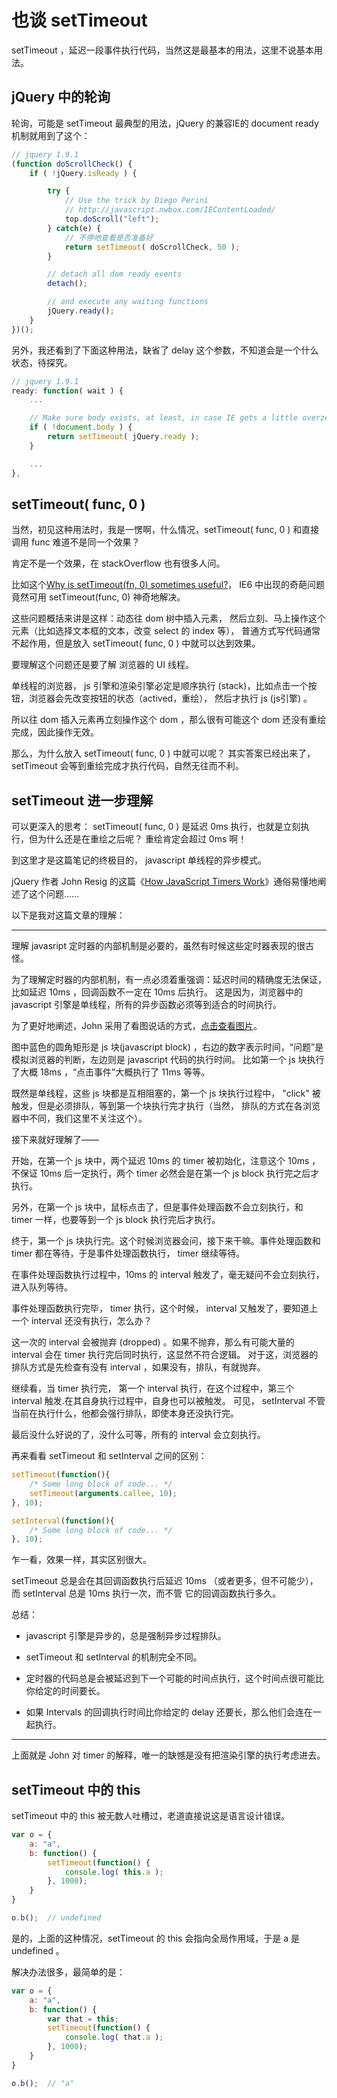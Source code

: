 <!--meta
title: 也谈 setTimeout
date: 2014-06-28
tags: js
-->

# 也谈 setTimeout

setTimeout ，延迟一段事件执行代码，当然这是最基本的用法，这里不说基本用法。

## jQuery 中的轮询

轮询，可能是 setTimeout 最典型的用法，jQuery 的兼容IE的 document ready 机制就用到了这个：

```js
// jquery 1.9.1
(function doScrollCheck() {
    if ( !jQuery.isReady ) {

        try {
            // Use the trick by Diego Perini
            // http://javascript.nwbox.com/IEContentLoaded/
            top.doScroll("left");
        } catch(e) {
            // 不停地查看是否准备好
            return setTimeout( doScrollCheck, 50 );
        }

        // detach all dom ready events
        detach();

        // and execute any waiting functions
        jQuery.ready();
    }
})();
```

另外，我还看到了下面这种用法，缺省了 delay 这个参数，不知道会是一个什么状态，待探究。

```js
// jquery 1.9.1
ready: function( wait ) {
    ...

    // Make sure body exists, at least, in case IE gets a little overzealous (ticket #5443).
    if ( !document.body ) {
        return setTimeout( jQuery.ready );
    }

    ...
},
```
<!-- more -->
## setTimeout( func, 0 )

当然，初见这种用法时，我是一愣啊，什么情况，setTimeout( func, 0 ) 和直接调用 func 难道不是同一个效果？

肯定不是一个效果，在 stackOverflow 也有很多人问。

比如这个[Why is setTimeout(fn, 0) sometimes useful?](http://stackoverflow.com/questions/779379/why-is-settimeoutfn-0-sometimes-useful)，
IE6 中出现的奇葩问题竟然可用 setTimeout(func, 0) 神奇地解决。

这些问题概括来讲是这样：动态往 dom 树中插入元素，
然后立刻、马上操作这个元素（比如选择文本框的文本，改变 select 的 index 等），
普通方式写代码通常不起作用，但是放入 setTimeout( func, 0 ) 中就可以达到效果。

要理解这个问题还是要了解 浏览器的 UI 线程。

单线程的浏览器， js 引擎和渲染引擎必定是顺序执行 (stack)，比如点击一个按钮，浏览器会先改变按钮的状态（actived，重绘），
然后才执行 js (js引擎) 。

所以往 dom 插入元素再立刻操作这个 dom ，那么很有可能这个 dom 还没有重绘完成，因此操作无效。

那么，为什么放入 setTimeout( func, 0 ) 中就可以呢？
其实答案已经出来了， setTimeout 会等到重绘完成才执行代码，自然无往而不利。

## setTimeout 进一步理解

可以更深入的思考： setTimeout( func, 0 ) 是延迟 0ms 执行，也就是立刻执行，但为什么还是在重绘之后呢？
重绘肯定会超过 0ms 啊！

到这里才是这篇笔记的终极目的， javascript 单线程的异步模式。

jQuery 作者 John Resig 的这篇《[How JavaScript Timers Work](http://ejohn.org/blog/how-javascript-timers-work/)》通俗易懂地阐述了这个问题……

以下是我对这篇文章的理解：

***

理解 javasript 定时器的内部机制是必要的，虽然有时候这些定时器表现的很古怪。

为了理解定时器的内部机制，有一点必须着重强调：延迟时间的精确度无法保证，比如延迟 10ms ，回调函数不一定在 10ms 后执行。
这是因为，浏览器中的 javascript 引擎是单线程，所有的异步函数必须等到适合的时间执行。

为了更好地阐述，John 采用了看图说话的方式，<a href="http://ejohn.org/files/Timers.png" target="_blank">点击查看图片</a>。

图中蓝色的圆角矩形是 js 块(javascript block) ，右边的数字表示时间，“问题”是模拟浏览器的判断，左边则是 javascript 代码的执行时间。
比如第一个 js 块执行了大概 18ms ，“点击事件”大概执行了 11ms 等等。

既然是单线程，这些 js 块都是互相阻塞的，第一个 js 块执行过程中， "click" 被触发，但是必须排队，等到第一个块执行完才执行（当然，
排队的方式在各浏览器中不同，我们这里不关注这个）。

接下来就好理解了——

开始，在第一个 js 块中，两个延迟 10ms 的 timer 被初始化，注意这个 10ms ，不保证 10ms 后一定执行，两个 timer 必然会是在第一个 js block
执行完之后才执行。

另外，在第一个 js 块中，鼠标点击了，但是事件处理函数不会立刻执行，和 timer 一样，也要等到一个 js block 执行完后才执行。

终于，第一个 js 块执行完。这个时候浏览器会问，接下来干嘛。事件处理函数和 timer 都在等待，于是事件处理函数执行， timer 继续等待。

在事件处理函数执行过程中，10ms 的 interval 触发了，毫无疑问不会立刻执行，进入队列等待。

事件处理函数执行完毕， timer 执行，这个时候， interval 又触发了，要知道上一个 interval 还没有执行，怎么办？

这一次的 interval 会被抛弃 (dropped) 。如果不抛弃，那么有可能大量的 interval 会在 timer 执行完后同时执行，这显然不符合逻辑。
对于这，浏览器的排队方式是先检查有没有 interval ，如果没有，排队，有就抛弃。

继续看，当 timer 执行完， 第一个 interval 执行，在这个过程中，第三个 interval 触发.在其自身执行过程中，自身也可以被触发。
可见， setInterval 不管当前在执行什么，他都会强行排队，即使本身还没执行完。

最后没什么好说的了，没什么可等，所有的 interval 会立刻执行。

再来看看 setTimeout 和 setInterval 之间的区别：

```js
setTimeout(function(){
    /* Some long block of code... */
    setTimeout(arguments.callee, 10);
}, 10);

setInterval(function(){
    /* Some long block of code... */
}, 10);
```

乍一看，效果一样，其实区别很大。

setTimeout 总是会在其回调函数执行后延迟 10ms （或者更多，但不可能少），而 setInterval 总是 10ms 执行一次，而不管
它的回调函数执行多久。

总结：

* javascript 引擎是异步的，总是强制异步过程排队。

* setTimeout 和 setInterval 的机制完全不同。

* 定时器的代码总是会被延迟到下一个可能的时间点执行，这个时间点很可能比你给定的时间要长。

* 如果 Intervals 的回调执行时间比你给定的 delay 还要长，那么他们会连在一起执行。

***


上面就是 John 对 timer 的解释，唯一的缺憾是没有把渲染引擎的执行考虑进去。




## setTimeout 中的 this

setTimeout 中的 this 被无数人吐槽过，老道直接说这是语言设计错误。

```js
var o = {
    a: "a",
    b: function() {
        setTimeout(function() {
            console.log( this.a );
        }, 1000);
    }
}

o.b();  // undefined
```

是的，上面的这种情况，setTimeout 的 this 会指向全局作用域，于是 a 是 undefined 。

解决办法很多，最简单的是：

```js
var o = {
    a: "a",
    b: function() {
        var that = this;
        setTimeout(function() {
            console.log( that.a );
        }, 1000);
    }
}

o.b();  // "a"
```
